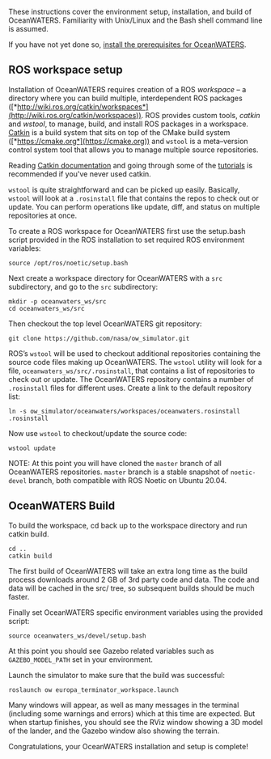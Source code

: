 These instructions cover the environment setup, installation, and
build of OceanWATERS. Familiarity with Unix/Linux and the Bash shell
command line is assumed.

If you have not yet done so, [install the prerequisites for
OceanWATERS](setup_dev_env.md).

ROS workspace setup
-------------------

Installation of OceanWATERS requires creation of a ROS *workspace* – a
directory where you can build multiple, interdependent ROS packages
([*http://wiki.ros.org/catkin/workspaces*](http://wiki.ros.org/catkin/workspaces)).
ROS provides custom tools, *catkin* and *wstool*, to manage, build,
and install ROS packages in a
workspace. [Catkin](https://wiki.ros.org/catkin) is a build system
that sits on top of the CMake build system
([*https://cmake.org*](https://cmake.org)) and `wstool` is a
meta–version control system tool that allows you to manage multiple
source repositories.

Reading [Catkin documentation](https://wiki.ros.org/catkin) and going
through some of the [tutorials](https://wiki.ros.org/catkin/Tutorials)
is recommended if you've never used catkin.

`wstool` is quite straightforward and can be picked up
easily. Basically, `wstool` will look at a `.rosinstall` file that
contains the repos to check out or update.  You can perform operations
like update, diff, and status on multiple repositories at once.

To create a ROS workspace for OceanWATERS first use the setup.bash script
provided in the ROS installation to set required ROS environment variables:

```
source /opt/ros/noetic/setup.bash
```

Next create a workspace directory for OceanWATERS with a `src` subdirectory, and
go to the `src` subdirectory:

```
mkdir -p oceanwaters_ws/src
cd oceanwaters_ws/src
```

Then checkout the top level OceanWATERS git repository:

```
git clone https://github.com/nasa/ow_simulator.git
```

ROS’s `wstool` will be used to checkout additional repositories containing the
source code files making up OceanWATERS. The `wstool` utility will look for a
file, `oceanwaters_ws/src/.rosinstall`, that contains a list of repositories to
check out or update. The OceanWATERS repository contains a number of `.rosinstall`
files for different uses. Create a link to the default repository list:

```
ln -s ow_simulator/oceanwaters/workspaces/oceanwaters.rosinstall .rosinstall
```

Now use `wstool` to checkout/update the source code:

```
wstool update
```

NOTE: At this point you will have cloned the `master` branch of all OceanWATERS
repositories. `master` branch is a stable snapshot of `noetic-devel` branch,
both compatible with ROS Noetic on Ubuntu 20.04. 


OceanWATERS Build
-----------------

To build the workspace, cd back up to the workspace directory and run catkin build.

```
cd ..
catkin build
```

The first build of OceanWATERS will take an extra long time as the
build process downloads around 2 GB of 3rd party code and data. The
code and data will be cached in the src/ tree, so subsequent builds
should be much faster.

Finally set OceanWATERS specific environment variables using the provided
script:

```
source oceanwaters_ws/devel/setup.bash
```

At this point you should see Gazebo related variables such as
`GAZEBO_MODEL_PATH` set in your environment.

Launch the simulator to make sure that the build was successful:

```
roslaunch ow europa_terminator_workspace.launch
```

Many windows will appear, as well as many messages in the terminal (including
some warnings and errors) which at this time are expected.  But when startup
finishes, you should see the RViz window showing a 3D model of the lander, and
the Gazebo window also showing the terrain.

Congratulations, your OceanWATERS installation and setup is complete!
